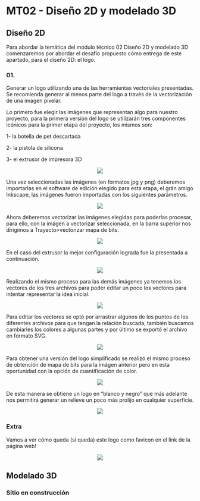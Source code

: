 # MT02 - Diseño 2D y modelado 3D

## Diseño 2D

Para abordar la temática del módulo técnico 02 Diseño 2D y modelado 3D comenzaremos por abordar el desafío propuesto cómo entrega de este apartado, para el diseño 2D: el logo.

### 01. 

Generar un logo utilizando una de las herramientas vectoriales presentadas. Se recomienda generar al menos parte del logo a través de la vectorización de una imagen pixelar.

Lo primero fue elegir las imágenes que representan algo para nuestro proyecto, para la primera versión del logo se utilizarán tres componentes icónicos para la primer etapa del proyecto, los mismos son: 

1- la botella de pet descartada

2- la pistola de silicona 

3- el extrusor de impresora 3D  

<div align="center"><img src="https://github.com/wwwteo/mateo_olivera/raw/main/docs/images/MT02/Combo.jpg"></div>

Una vez seleccionadas las imágenes (en formatos jpg y png) deberemos importarlas en el software de edición elegido para esta etapa, el grán amigo Inkscape, las imágenes fueron importadas con los siguientes parámetros.

<div align="center"><img src="https://github.com/wwwteo/mateo_olivera/raw/main/docs/images/MT02/opcionesdeimportacion.png"></div>

Ahora deberemos vectorizar las imágenes elegidas para poderlas procesar, para ello, con la imágen a vectorizar seleccionada, en la barra superior nos dirigimos a Trayecto>vectorizar mapa de bits. 

<div align="center"><img src="https://github.com/wwwteo/mateo_olivera/raw/main/docs/images/MT02/vectorizaramapadebits.png"></div>

En el caso del extrusor la mejor configuración lograda fue la presentada a continuación.

<div align="center"><img src="https://github.com/wwwteo/mateo_olivera/raw/main/docs/images/MT02/vectorizaramapadebits2.png"></div>

Realizando el mismo proceso para las demás imágenes ya tenemos los vectores de los tres archivos para poder editar un poco los vectores para intentar representar la idea inicial.

<div align="center"><img src="https://github.com/wwwteo/mateo_olivera/raw/main/docs/images/MT02/archivosvectorizados.png"></div>

Para editar los vectores se optó por arrastrar algunos de los puntos de los diferentes archivos para que tengan la relación buscada, también buscamos cambiarles los colores a algunas partes y por último se exportó el archivo en formato SVG.

<div align="center"><img src="https://github.com/wwwteo/mateo_olivera/raw/main/docs/images/MT02/logoV1.png"></div>

Para obtener una versión del logo simplificado se realizó el mismo proceso de obtención de mapa de bits para la imágen anterior pero en esta oportunidad con la opción de cuantificación de color.

<div align="center"><img src="https://github.com/wwwteo/mateo_olivera/raw/main/docs/images/MT02/logov1simple.png"></div>

De esta manera se obtiene un logo en “blanco y negro” que más adelante nos permitirá generar un relieve un poco más prolijo en cualquier superficie.

<div align="center"><img src="https://github.com/wwwteo/mateo_olivera/raw/main/docs/images/MT02/logoV1_BN.png"></div>

### Extra

Vamos a ver cómo queda (si queda) este logo como favicon en el link de la página web! 

<div align="center"><img src="https://github.com/wwwteo/mateo_olivera/raw/main/docs/images/MT02/favicon1.png"></div>

## Modelado 3D

### Sitio en construcción 